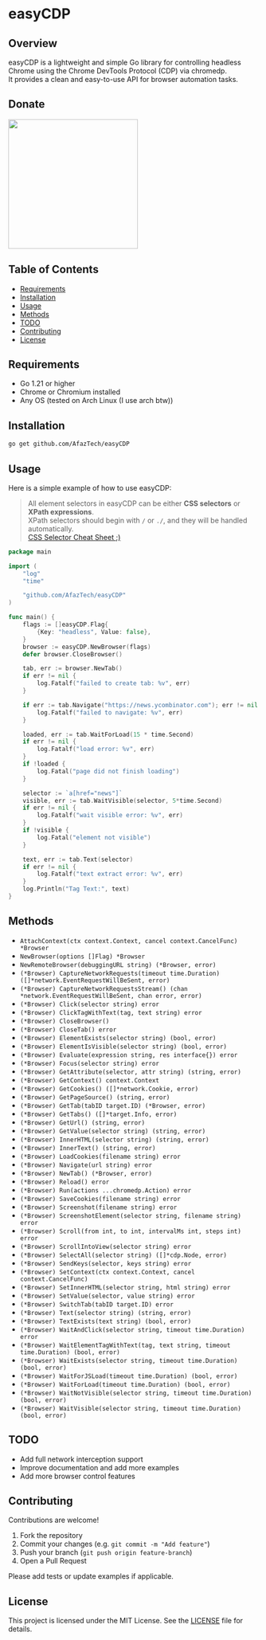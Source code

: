 # easyCDP

## Overview

easyCDP is a lightweight and simple Go library for controlling headless Chrome using the Chrome DevTools Protocol (CDP) via chromedp.  
It provides a clean and easy-to-use API for browser automation tasks.

## Donate

<a href="http://www.coffeete.ir/afaz">
  <img src="http://www.coffeete.ir/images/buttons/lemonchiffon.png" width="260" />
</a>

## Table of Contents

- [Requirements](#requirements)
- [Installation](#installation)
- [Usage](#usage)
- [Methods](#methods)
- [TODO](#todo)
- [Contributing](#contributing)
- [License](#license)

## Requirements

- Go 1.21 or higher  
- Chrome or Chromium installed  
- Any OS (tested on Arch Linux (I use arch btw))

## Installation

```bash
go get github.com/AfazTech/easyCDP
````

## Usage

Here is a simple example of how to use easyCDP:

> All element selectors in easyCDP can be either **CSS selectors** or **XPath expressions**.  
> XPath selectors should begin with `/` or `./`, and they will be handled automatically.  
> [CSS Selector Cheat Sheet ;)](https://github.com/AfazTech/easyCDP/blob/main/CSS-SELECTOR-CHEATSHEET.md)  

```go
package main

import (
	"log"
	"time"

	"github.com/AfazTech/easyCDP"
)

func main() {
	flags := []easyCDP.Flag{
		{Key: "headless", Value: false},
	}
	browser := easyCDP.NewBrowser(flags)
	defer browser.CloseBrowser()

	tab, err := browser.NewTab()
	if err != nil {
		log.Fatalf("failed to create tab: %v", err)
	}

	if err := tab.Navigate("https://news.ycombinator.com"); err != nil {
		log.Fatalf("failed to navigate: %v", err)
	}

	loaded, err := tab.WaitForLoad(15 * time.Second)
	if err != nil {
		log.Fatalf("load error: %v", err)
	}
	if !loaded {
		log.Fatal("page did not finish loading")
	}

	selector := `a[href="news"]`
	visible, err := tab.WaitVisible(selector, 5*time.Second)
	if err != nil {
		log.Fatalf("wait visible error: %v", err)
	}
	if !visible {
		log.Fatal("element not visible")
	}

	text, err := tab.Text(selector)
	if err != nil {
		log.Fatalf("text extract error: %v", err)
	}
	log.Println("Tag Text:", text)
}

```

## Methods

* `AttachContext(ctx context.Context, cancel context.CancelFunc) *Browser`
* `NewBrowser(options []Flag) *Browser`
* `NewRemoteBrowser(debuggingURL string) (*Browser, error)`
* `(*Browser) CaptureNetworkRequests(timeout time.Duration) ([]*network.EventRequestWillBeSent, error)`
* `(*Browser) CaptureNetworkRequestsStream() (chan *network.EventRequestWillBeSent, chan error, error)`
* `(*Browser) Click(selector string) error`
* `(*Browser) ClickTagWithText(tag, text string) error`
* `(*Browser) CloseBrowser()`
* `(*Browser) CloseTab() error`
* `(*Browser) ElementExists(selector string) (bool, error)`
* `(*Browser) ElementIsVisible(selector string) (bool, error)`
* `(*Browser) Evaluate(expression string, res interface{}) error`
* `(*Browser) Focus(selector string) error`
* `(*Browser) GetAttribute(selector, attr string) (string, error)`
* `(*Browser) GetContext() context.Context`
* `(*Browser) GetCookies() ([]*network.Cookie, error)`
* `(*Browser) GetPageSource() (string, error)`
* `(*Browser) GetTab(tabID target.ID) (*Browser, error)`
* `(*Browser) GetTabs() ([]*target.Info, error)`
* `(*Browser) GetUrl() (string, error)`
* `(*Browser) GetValue(selector string) (string, error)`
* `(*Browser) InnerHTML(selector string) (string, error)`
* `(*Browser) InnerText() (string, error)`
* `(*Browser) LoadCookies(filename string) error`
* `(*Browser) Navigate(url string) error`
* `(*Browser) NewTab() (*Browser, error)`
* `(*Browser) Reload() error`
* `(*Browser) Run(actions ...chromedp.Action) error`
* `(*Browser) SaveCookies(filename string) error`
* `(*Browser) Screenshot(filename string) error`
* `(*Browser) ScreenshotElement(selector string, filename string) error`
* `(*Browser) Scroll(from int, to int, intervalMs int, steps int) error`
* `(*Browser) ScrollIntoView(selector string) error`
* `(*Browser) SelectAll(selector string) ([]*cdp.Node, error)`
* `(*Browser) SendKeys(selector, keys string) error`
* `(*Browser) SetContext(ctx context.Context, cancel context.CancelFunc)`
* `(*Browser) SetInnerHTML(selector string, html string) error`
* `(*Browser) SetValue(selector, value string) error`
* `(*Browser) SwitchTab(tabID target.ID) error`
* `(*Browser) Text(selector string) (string, error)`
* `(*Browser) TextExists(text string) (bool, error)`
* `(*Browser) WaitAndClick(selector string, timeout time.Duration) error`
* `(*Browser) WaitElementTagWithText(tag, text string, timeout time.Duration) (bool, error)`
* `(*Browser) WaitExists(selector string, timeout time.Duration) (bool, error)`
* `(*Browser) WaitForJSLoad(timeout time.Duration) (bool, error)`
* `(*Browser) WaitForLoad(timeout time.Duration) (bool, error)`
* `(*Browser) WaitNotVisible(selector string, timeout time.Duration) (bool, error)`
* `(*Browser) WaitVisible(selector string, timeout time.Duration) (bool, error)`


## TODO

* Add full network interception support
* Improve documentation and add more examples
* Add more browser control features

## Contributing

Contributions are welcome!

1. Fork the repository
2. Commit your changes (e.g. `git commit -m "Add feature"`)
3. Push your branch (`git push origin feature-branch`)
4. Open a Pull Request

Please add tests or update examples if applicable.

## License

This project is licensed under the MIT License. See the [LICENSE](https://github.com/AfazTech/easyCDP/blob/main/LICENSE) file for details.
